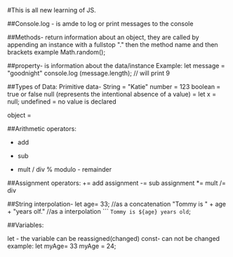 #This is all new learning of JS.

##Console.log - is amde to log or print messages to the console

##Methods- return information about an object, they are called by appending an instance with a fullstop "." then the method name and then brackets 
 example Math.random(); 

 ##property- is information about the data/instance 
 Example: 
 let message = "goodnight"
 console.log (message.length);
// will print 9

 ##Types of Data: 
  Primitive data-
  String = "Katie"
  number = 123
  boolean = true or false
    null (represents the intentional absence of a value) = let x = null; 
  undefined = no value is declared
  
  
  object = 
    
##Arithmetic operators:
+ add
- sub
* mult
/ div
% modulo - remainder

##Assignment operators:
+= add assignment
-= sub assignment
*= mult
/= div 

##String interpolation- 
let age= 33;
//as a concatenation 
"Tommy is " + age + "years olf."
//as a interpolation
``` `Tommy is ${age} years old`;

##Variables:

let - the variable can be reassigned(changed)
const- can not be changed 
example: 
let myAge= 33
myAge = 24; 


